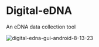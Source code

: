 # Digital-eDNA  
An eDNA data collection tool  

![digital-edna-gui-android-8-13-23](https://github.com/kn0w0n3/Digital-eDNA/assets/22214754/398e3238-cccb-4b0c-b50c-7425bc89202c)  
